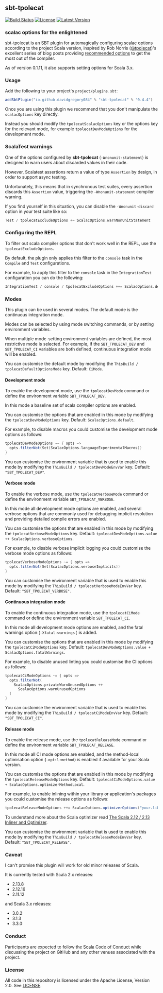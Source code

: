 ## sbt-tpolecat

[![Build Status](https://github.com/typelevel/sbt-tpolecat/workflows/CI/badge.svg)](https://github.com/typelevel/sbt-tpolecat/actions?query=workflow%3ACI)
[![License](https://img.shields.io/github/license/typelevel/sbt-tpolecat.svg)](https://opensource.org/licenses/Apache-2.0)
[![Latest Version](https://index.scala-lang.org/typelevel/sbt-tpolecat/sbt-tpolecat/latest.svg)](https://index.scala-lang.org/typelevel/sbt-tpolecat/sbt-tpolecat)

### scalac options for the enlightened

sbt-tpolecat is an SBT plugin for automagically configuring scalac options according to the project Scala version, inspired by Rob Norris ([@tpolecat](https://github.com/tpolecat))'s excellent series of blog posts providing [recommended options](https://tpolecat.github.io/2017/04/25/scalac-flags.html) to get the most out of the compiler.

As of version 0.1.11, it also supports setting options for Scala 3.x.

### Usage

Add the following to your project's `project/plugins.sbt`:

```scala
addSbtPlugin("io.github.davidgregory084" % "sbt-tpolecat" % "0.4.4")
```

Once you are using this plugin we recommend that you don't manipulate the `scalacOptions` key directly.

Instead you should modify the `tpolecatScalacOptions` key or the options key for the relevant mode, for example `tpolecatDevModeOptions` for the development mode.

### ScalaTest warnings

One of the options configured by **sbt-tpolecat** (`-Wnonunit-statement`) is designed to warn users about discarded values in their code.

However, Scalatest assertions return a value of type `Assertion` by design, in order to support async testing.

Unfortunately, this means that in synchronous test suites, every assertion discards this `Assertion` value, triggering the `-Wnonunit-statement` compiler warning.

If you find yourself in this situation, you can disable the `-Wnonunit-discard` option in your test suite like so:

```scala
Test / tpolecatExcludeOptions += ScalacOptions.warnNonUnitStatement
```

### Configuring the REPL

To filter out scala compiler options that don't work well in the REPL, use the `tpolecatExcludeOptions`.

By default, the plugin only applies this filter to the `console` task in the `Compile` and `Test` configurations.

For example, to apply this filter to the `console` task in the `IntegrationTest` configuration you can do the following:

```scala
IntegrationTest / console / tpolecatExcludeOptions ++= ScalacOptions.defaultConsoleExclude
```

### Modes

This plugin can be used in several modes. The default mode is the continuous integration mode.

Modes can be selected by using mode switching commands, or by setting environment variables.

When multiple mode-setting environment variables are defined, the most restrictive mode is selected. For example, if the `SBT_TPOLECAT_DEV` and `SBT_TPOLECAT_CI` variables are both defined, continuous integration mode will be enabled.

You can customise the default mode by modifying the `ThisBuild / tpolecatDefaultOptionsMode` key. Default: `CiMode`.

#### Development mode

To enable the development mode, use the `tpolecatDevMode` command or define the environment variable `SBT_TPOLECAT_DEV`.

In this mode a baseline set of scala compiler options are enabled.

You can customise the options that are enabled in this mode by modifying the `tpolecatDevModeOptions` key. Default: `ScalacOptions.default`.

For example, to disable macros you could customise the development mode options as follows:

```scala
tpolecatDevModeOptions ~= { opts =>
  opts.filterNot(Set(ScalacOptions.languageExperimentalMacros))
}
```

You can customise the environment variable that is used to enable this mode by modifying the `ThisBuild / tpolecatDevModeEnvVar` key. Default: `"SBT_TPOLECAT_DEV"`.

#### Verbose mode

To enable the verbose mode, use the `tpolecatVerboseMode` command or define the environment variable `SBT_TPOLECAT_VERBOSE`.

In this mode all development mode options are enabled, and several verbose options that are commonly used for debugging implicit resolution and providing detailed compile errors are enabled.

You can customise the options that are enabled in this mode by modifying the `tpolecatVerboseModeOptions` key. Default: `tpolecatDevModeOptions.value ++ ScalacOptions.verboseOptions`.

For example, to disable verbose implicit logging you could customise the verbose mode options as follows:

```scala
tpolecatVerboseModeOptions ~= { opts =>
  opts.filterNot(Set(ScalacOptions.verboseImplicits))
}
```

You can customise the environment variable that is used to enable this mode by modifying the `ThisBuild / tpolecatVerboseModeEnvVar` key. Default: `"SBT_TPOLECAT_VERBOSE"`.

#### Continuous integration mode

To enable the continuous integration mode, use the `tpolecatCiMode` command or define the environment variable `SBT_TPOLECAT_CI`.

In this mode all development mode options are enabled, and the fatal warnings option (`-Xfatal-warnings` ) is added.

You can customise the options that are enabled in this mode by modifying the `tpolecatCiModeOptions` key. Default: `tpolecatDevModeOptions.value + ScalacOptions.fatalWarnings`.

For example, to disable unused linting you could customise the CI options as follows:

```scala
tpolecatCiModeOptions ~= { opts =>
  opts.filterNot(
    ScalacOptions.privateWarnUnusedOptions ++
      ScalacOptions.warnUnusedOptions
  )
}
```

You can customise the environment variable that is used to enable this mode by modifying the `ThisBuild / tpolecatCiModeEnvVar` key. Default: `"SBT_TPOLECAT_CI"`.

#### Release mode

To enable the release mode, use the `tpolecatReleaseMode` command or define the environment variable `SBT_TPOLECAT_RELEASE`.

In this mode all CI mode options are enabled, and the method-local optimisation option (`-opt:l:method`) is enabled if available for your Scala version.

You can customise the options that are enabled in this mode by modifying the `tpolecatReleaseModeOptions` key. Default: `tpolecatCiModeOptions.value + ScalacOptions.optimizerMethodLocal`.

For example, to enable inlining within your library or application's packages you could customise the release options as follows:

```scala
tpolecatReleaseModeOptions ++= ScalacOptions.optimizerOptions("your.library.**")
```

To understand more about the Scala optimizer read [The Scala 2.12 / 2.13 Inliner and Optimizer](https://docs.scala-lang.org/overviews/compiler-options/optimizer.html).

You can customise the environment variable that is used to enable this mode by modifying the `ThisBuild / tpolecatReleaseModeEnvVar` key. Default: `"SBT_TPOLECAT_RELEASE"`.

### Caveat

I can't promise this plugin will work for old minor releases of Scala.

It is currently tested with Scala 2.x releases:

* 2.13.8
* 2.12.16
* 2.11.12

and Scala 3.x releases:

* 3.0.2
* 3.1.3
* 3.3.0

### Conduct

Participants are expected to follow the [Scala Code of Conduct](https://www.scala-lang.org/conduct/) while discussing the project on GitHub and any other venues associated with the project.

### License

All code in this repository is licensed under the Apache License, Version 2.0.  See [LICENSE](./LICENSE).
